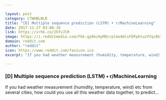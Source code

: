 ```yaml
---

layout: post
category: C7WHBLNLR
title: "[D] Multiple sequence prediction (LSTM) • r/MachineLearning"
date: 2017-11-27 03:08:18
link: https://vrhk.co/2hTvJlR
image: https://i.redditmedia.com/Fbk-gy6kcHyMQsrplmodmlsFQPpktuzVYqcBk7TUUEY.jpg?w=320&s=07f584665fb51f659ea5cd3b77d9e74f
domain: reddit.com
author: "reddit"
icon: https://www.reddit.com/favicon.ico
excerpt: "If you had weather measurement (humidity, temperature, wind) etc from several cities, how could you use all this weather data together, to predict..."

---
```


### [D] Multiple sequence prediction (LSTM) • r/MachineLearning

If you had weather measurement (humidity, temperature, wind) etc from several cities, how could you use all this weather data together, to predict...